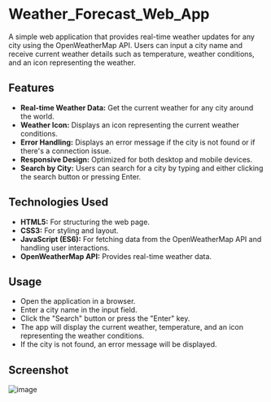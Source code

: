 # Weather_Forecast_Web_App
A simple web application that provides real-time weather updates for any city using the OpenWeatherMap API. Users can input a city name and receive current weather details such as temperature, weather conditions, and an icon representing the weather.


## Features
- **Real-time Weather Data:** Get the current weather for any city around the world.
- **Weather Icon:** Displays an icon representing the current weather conditions.
- **Error Handling:** Displays an error message if the city is not found or if there's a connection issue.
- **Responsive Design:** Optimized for both desktop and mobile devices.
- **Search by City:** Users can search for a city by typing and either clicking the search button or pressing Enter.


## Technologies Used
- **HTML5:** For structuring the web page.
- **CSS3:** For styling and layout.
- **JavaScript (ES6):** For fetching data from the OpenWeatherMap API and handling user interactions.
- **OpenWeatherMap API:** Provides real-time weather data.


## Usage
- Open the application in a browser.
- Enter a city name in the input field.
- Click the "Search" button or press the "Enter" key.
- The app will display the current weather, temperature, and an icon representing the weather conditions.
- If the city is not found, an error message will be displayed.


## Screenshot
![image](https://github.com/user-attachments/assets/2052c3bf-146b-4fee-983f-f6de1835a379)


